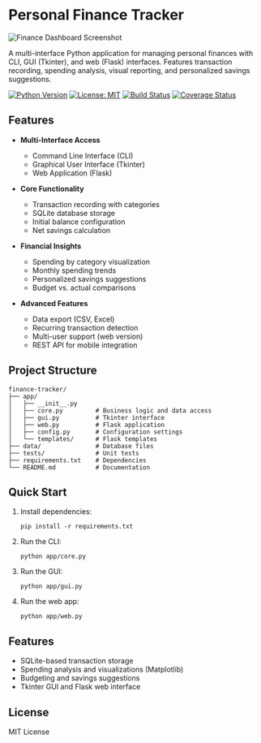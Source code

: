 # Personal Finance Tracker

![Finance Dashboard Screenshot](./screenshots/dashboard.png)

A multi-interface Python application for managing personal finances with CLI, GUI (Tkinter), and web (Flask) interfaces. Features transaction recording, spending analysis, visual reporting, and personalized savings suggestions.

[![Python Version](https://img.shields.io/badge/python-3.8%2B-blue)](https://www.python.org/)
[![License: MIT](https://img.shields.io/badge/License-MIT-yellow.svg)](https://opensource.org/licenses/MIT)
[![Build Status](https://travis-ci.com/EvansCortez/Personal-Finance-Tracker.svg?branch=main)](https://travis-ci.com/EvansCortez/Personal-Finance-Tracker)
[![Coverage Status](https://coveralls.io/repos/github/EvansCortez/Personal-Finance-Tracker/badge.svg?branch=main)](https://coveralls.io/github/EvansCortez/Personal-Finance-Tracker?branch=main)

## Features

- **Multi-Interface Access**
  - Command Line Interface (CLI)
  - Graphical User Interface (Tkinter)
  - Web Application (Flask)

- **Core Functionality**
  - Transaction recording with categories
  - SQLite database storage
  - Initial balance configuration
  - Net savings calculation

- **Financial Insights**
  - Spending by category visualization
  - Monthly spending trends
  - Personalized savings suggestions
  - Budget vs. actual comparisons

- **Advanced Features**
  - Data export (CSV, Excel)
  - Recurring transaction detection
  - Multi-user support (web version)
  - REST API for mobile integration

## Project Structure

```
finance-tracker/
├── app/
│   ├── __init__.py
│   ├── core.py         # Business logic and data access
│   ├── gui.py          # Tkinter interface
│   ├── web.py          # Flask application
│   ├── config.py       # Configuration settings
│   └── templates/      # Flask templates
├── data/               # Database files
├── tests/              # Unit tests
├── requirements.txt    # Dependencies
└── README.md           # Documentation
```

## Quick Start

1. Install dependencies:
   ```
   pip install -r requirements.txt
   ```

2. Run the CLI:
   ```
   python app/core.py
   ```

3. Run the GUI:
   ```
   python app/gui.py
   ```

4. Run the web app:
   ```
   python app/web.py
   ```

## Features

- SQLite-based transaction storage
- Spending analysis and visualizations (Matplotlib)
- Budgeting and savings suggestions
- Tkinter GUI and Flask web interface

## License

MIT License

